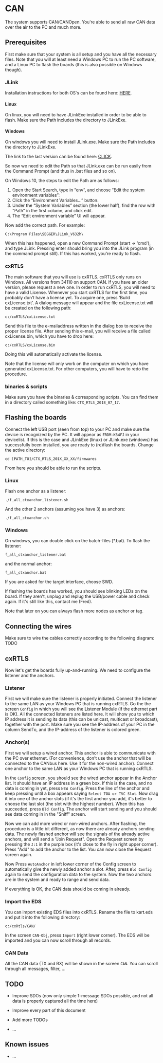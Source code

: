 # CAN
The system supports CAN/CANOpen.
You're able to send all raw CAN data over the air to the PC and much more.

## Prerequisites
First make sure that your system is all setup and you have all the necessary files. Note that you will at least need a Windows PC to run the PC software, and a Linux PC to flash the boards (this is also possible on Windows though).

### JLink
Installation instructions for both OS's can be found here: [HERE](https://gnu-mcu-eclipse.github.io/debug/jlink/install/).

#### Linux
On linux, you will need to have JLinkExe installed in order to be able to flash. Make sure the Path includes the directory to JLinkExe.

#### Windows
On windows you will need to install JLink.exe. Make sure the Path includes the directory to JLinkExe.

The link to the last version can be found here:
[CLICK](https://www.segger.com/downloads/jlink/JLink_Windows.exe).

So now we need to edit the Path so that JLink.exe can be run easily from the Command Prompt (and thus in .bat files and so on).

On Windows 10, the steps to edit the Path are as follows:
1. Open the Start Search, type in “env”, and choose “Edit the system environment variables”:
2. Click the “Environment Variables…” button.
3. Under the “System Variables” section (the lower half), find the row with “Path” in the first column, and click edit.
4. The “Edit environment variable” UI will appear.

Now add the correct path. For example:
```
C:\Program Files\SEGGER\JLink_V632h\
```

When this has happened, open a new Command Prompt (start -> 'cmd'), and type JLink. Pressing enter should bring you into the JLink program (in the command prompt still). If this has worked, you're ready to flash.

### cxRTLS
The main software that you will use is cxRTLS. cxRTLS only runs on Windows. All versions from 34110 on support CAN. If you have an older version, please request a new one.
In order to run cxRTLS, you will need to have a valid License. Whenever you start cxRTLS for the first time, you probably don't have a license yet. To acquire one, press 'Build cxLicense.txt'.
A dialog message will appear and the file cxLicense.txt will be created on the following path:
```
c:/cxRTLS/cxLicense.txt
```
Send this file to the e-mailaddress written in the dialog box to receive the proper license file.
After sending this e-mail, you will receive a file called cxLicense.bin, which you have to drop here:
```
c:/cxRTLS/cxLicense.bin
```
Doing this will automatically activate the license.

Note that the license will only work on the computer on which you have generated cxLicense.txt. For other computers, you will have to redo the procedure.

### binaries & scripts
Make sure you have the binaries & corresponding scripts.
You can find them in a directory called something like: `CTX_RTLS_2018_07_17`.


## Flashing the boards
Connect the left USB port (seen from top) to your PC and make sure the device is recognized by the PC. It will appear as `FRDM-K64FJ` in your devicelist.
If this is the case and JLinkExe (linux) or JLink.exe (windows) has successfully been installed, you are ready to (re)flash the boards.
Change the active directory:
```
cd [PATH_TO]/CTX_RTLS_201X_XX_XX/firmwares
```
From here you should be able to run the scripts.

### Linux
Flash one anchor as a listener:
```
./f_all_ctxanchor_listener.sh
```

And the other 2 anchors (assuming you have 3) as anchors:
```
./f_all_ctxanchor.sh
```

### Windows
On windows, you can double click on the batch-files (\*.bat). To flash the listener:
```
f_all_ctxanchor_listener.bat
```
and the normal anchor:
```
f_all_ctxanchor.bat
```

If you are asked for the target interface, choose SWD.

If flashing the boards has worked, you should see blinking LEDs on the board. If they aren't, unplug and replug the USB/power cable and check again. If it's still like this, contact me (Fred).

Note that later on you can always flash more nodes as anchor or tag.

## Connecting the wires
Make sure to wire the cables correctly according to the following diagram:
TODO

## cxRTLS
Now let's get the boards fully up-and-running. We need to configure the listener and the anchors.

### Listener
First we will make sure the listener is properly initiated.
Connect the listener to the same LAN as your Windows PC that is running cxRTLS.
Go the the screen `Config` in which you will see the Listener Module (if the ethernet part is OK). All the connected listeners are listed here. It will show you to which IP address it is sending its data (this can be unicast, multicast or broadcast), together with the port.
Make sure you see the IP-address of your PC in the column SendTo, and the IP-address of the listener is colored green.

### Anchor(s)
First we will setup a wired anchor. This anchor is able to communicate with the PC over ethernet. (For convenience, don't use the anchor that will be connected to the CANbus here. Use it for the non-wired anchor).
Connect one anchor to the same LAN as your Windows PC that is running cxRTLS.

In the `Config` screen, you should see the wired anchor appear in the Anchor list. It should have an IP address in a green box.
If this is the case, and no data is coming in yet, press `NEW Config`.
Press the line of the anchor and keep pressing until a box appears saying `Select TOA or TVC Slot`. Now drag it into one of the anchor slots (if it's the first anchor you add, it's better to choose the last slot (the slot with the highest number).
When this has succeeded, press `Bld Config`. The anchor will start sending and you should see data coming in in the "Sniff" screen.

Now we can add more wired or non-wired anchors. After flashing, the procedure is a little bit different, as now there are already anchors sending data.
The newly flashed anchor will see the signals of the already active anchors, and will send a "Join Request". Open the Request screen by pressing the `J:1` in the purple box (it's close to the fly in right upper corner).
Press "Add" to add the anchor to the list. You can now close the Request screen again.

Now Press `AutoAnchor` in left lower corner of the Config screen to automatically give the newly added anchor a slot. After, press `Bld Config` again to send the configuration data to the system.
Now the two anchors are in the system and ready to range and send data.

If everything is OK, the CAN data should be coming in already.


### Import the EDS
You can import existing EDS files into cxRTLS.
Rename the file to kart.eds and put it into the following directory:
```
c:/cxRtls/CAN/
```

In the screen `CAN-Obj`, press `Import` (right lower corner). The EDS will be imported and you can now scroll through all records.

### CAN Data
All the CAN data (TX and RX) will be shown in the screen `CAN`. You can scroll through all messages, filter, ...

## TODO
 - Improve SDOs (now only simple 1-message SDOs possible, and not all data is properly captured all the time here)

 - Improve every part of this document

 - Add more TODOs

 - ...

## Known issues
- ...
